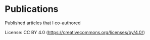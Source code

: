# Publications
Published articles that I co-authored

License: CC BY 4.0 (https://creativecommons.org/licenses/by/4.0/)

